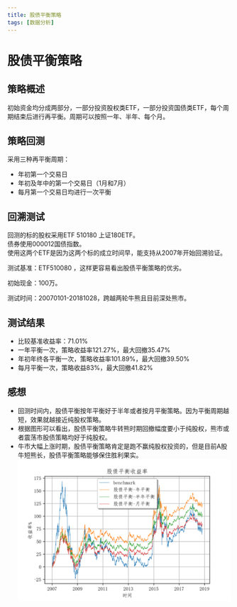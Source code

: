 ```yaml
---
title: 股债平衡策略
tags: [数据分析]
---
```

# 股债平衡策略
## 策略概述
初始资金均分成两部分，一部分投资股权类ETF，一部分投资国债类ETF，每个周期结束后进行再平衡。周期可以按照一年、半年、每个月。  

## 策略回测
采用三种再平衡周期：
- 年初第一个交易日
- 年初及年中的第一个交易日（1月和7月）
- 每月第一个交易日均进行一次平衡

## 回溯测试
回测的标的股权采用ETF 510180 上证180ETF。   
债券使用000012国债指数。   
使用这两个ETF是因为这两个标的成立时间早，能支持从2007年开始回溯验证。  

测试基准：ETF510080 ，这样更容易看出股债平衡策略的优劣。  

初始现金：100万。

测试时间：20070101-20181028，跨越两轮牛熊且目前深处熊市。


## 测试结果
- 比较基准收益率：71.01%
- 一年平衡一次，策略收益率121.27%，最大回撤35.47%
- 年初年终各平衡一次，策略收益率101.89%，最大回撤39.50% 
- 每月平衡一次，策略收益83%，最大回撤41.82%

## 感想
- 回测时间内，股债平衡按年平衡好于半年或者按月平衡策略。因为平衡周期越短，效果就越接近纯股权策略。
- 根据图形可以看出，股债平衡策略牛转熊时期回撤幅度要小于纯股权，熊市或者震荡市股债策略均好于纯股权。
- 牛市大幅上涨时期，股债平衡策略肯定是跑不赢纯股权投资的，但是目前A股牛短熊长，股债平衡策略能够保住胜利果实。
![股债平衡收益率比较](/images/股债平衡收益率比较.png)<br/>




